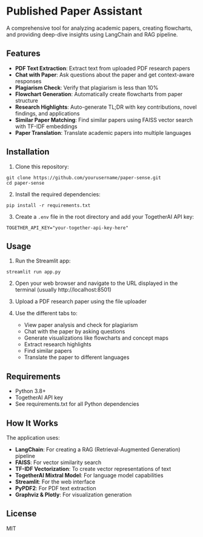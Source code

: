 # Published Paper Assistant

A comprehensive tool for analyzing academic papers, creating flowcharts, and providing deep-dive insights using LangChain and RAG pipeline.

## Features

- **PDF Text Extraction**: Extract text from uploaded PDF research papers
- **Chat with Paper**: Ask questions about the paper and get context-aware responses
- **Plagiarism Check**: Verify that plagiarism is less than 10%
- **Flowchart Generation**: Automatically create flowcharts from paper structure
- **Research Highlights**: Auto-generate TL;DR with key contributions, novel findings, and applications
- **Similar Paper Matching**: Find similar papers using FAISS vector search with TF-IDF embeddings
- **Paper Translation**: Translate academic papers into multiple languages

## Installation

1. Clone this repository:
```
git clone https://github.com/yourusername/paper-sense.git
cd paper-sense
```

2. Install the required dependencies:
```
pip install -r requirements.txt
```

3. Create a `.env` file in the root directory and add your TogetherAI API key:
```
TOGETHER_API_KEY="your-together-api-key-here"
```

## Usage

1. Run the Streamlit app:
```
streamlit run app.py
```

2. Open your web browser and navigate to the URL displayed in the terminal (usually http://localhost:8501)

3. Upload a PDF research paper using the file uploader

4. Use the different tabs to:
   - View paper analysis and check for plagiarism
   - Chat with the paper by asking questions
   - Generate visualizations like flowcharts and concept maps
   - Extract research highlights
   - Find similar papers
   - Translate the paper to different languages

## Requirements

- Python 3.8+
- TogetherAI API key
- See requirements.txt for all Python dependencies

## How It Works

The application uses:
- **LangChain**: For creating a RAG (Retrieval-Augmented Generation) pipeline
- **FAISS**: For vector similarity search
- **TF-IDF Vectorization**: To create vector representations of text
- **TogetherAI Mixtral Model**: For language model capabilities
- **Streamlit**: For the web interface
- **PyPDF2**: For PDF text extraction
- **Graphviz & Plotly**: For visualization generation

## License

MIT 